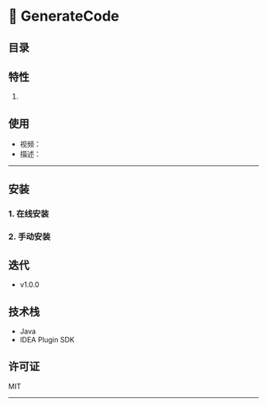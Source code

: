 # :currency_exchange: GenerateCode

## 目录

## 特性

1. 

## 使用

- 视频： 
- 描述：

---

##  安装

### 1. 在线安装

### 2. 手动安装

##  迭代

- v1.0.0
  

##  技术栈

- Java
- IDEA Plugin SDK

##  许可证

MIT 

---

